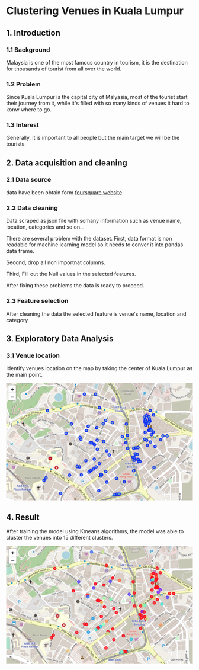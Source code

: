 # Clustering Venues in Kuala Lumpur



## 1. Introduction

### 1.1 Background

Malaysia is one of the most famous country in tourism,  it is the destination for thousands of tourist from all over the world.



### 1.2 Problem

Since Kuala Lumpur is the capital city of Malyasia, most of the tourist start their journey from it, while it's filled with so many kinds of venues it hard to konw where to go.



### 1.3 Interest

Generally, it is important to all people but the main target we will be the tourists.



## 2. Data acquisition and cleaning

### 2.1 Data source

data have been obtain form [ foursquare website ](https://foursquare.com/) 



### 2.2 Data cleaning

Data scraped as json file with somany information such as venue name, location, categories and so on...

There are several problem with the dataset. First, data format is non readable for machine learning model so it needs to conver it into pandas data frame.

Second, drop all non importnat columns.

Third, Fill out the Null values in the selected features.

After fixing these problems the data is ready to proceed.



### 2.3 Feature selection

After cleaning the data the selected feature is venue's name, location and category



## 3. Exploratory Data Analysis

### 3.1  Venue location

Identify venues location  on the map by taking the center of Kuala Lumpur as the main point.

![venues](venues.png)

  



## 4. Result

After training the model using Kmeans algorithms, the model was able to cluster the venues into 15 different clusters.

![clustered venues](clustered_venues.png)





